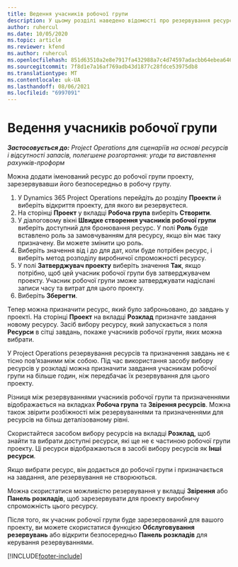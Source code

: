 ```yaml
---
title: Ведення учасників робочої групи
description: У цьому розділі наведено відомості про резервування ресурсів для робочих груп проекту та призначення їх завдань.
author: ruhercul
ms.date: 10/05/2020
ms.topic: article
ms.reviewer: kfend
ms.author: ruhercul
ms.openlocfilehash: 851d63510a2e8e7917fa432988a7c4d74597adacbb64ebea646f23f958e3e131
ms.sourcegitcommit: 7f8d1e7a16af769adb43d1877c28fdce53975db8
ms.translationtype: MT
ms.contentlocale: uk-UA
ms.lasthandoff: 08/06/2021
ms.locfileid: "6997091"
---
```

# <a name="maintain-team-members"></a>Ведення учасників робочої групи

_**Застосовується до:** Project Operations для сценаріїв на основі ресурсів і відсутності запасів, полегшене розгортання: угоди та виставлення рахунків-проформ_

Можна додати іменований ресурс до робочої групи проекту, зарезервувавши його безпосередньо в робочу групу.

1. У Dynamics 365 Project Operations перейдіть до розділу **Проекти** й виберіть відкриття проекту, для якого ви резервуєтеся.
2. На сторінці **Проект** у вкладці **Робоча група** виберіть **Створити**. 
3. У діалоговому вікні **Швидке створення учасників робочої групи** виберіть доступний для бронювання ресурс. У полі **Роль** буде вставлено роль за замовчуванням для ресурсу, якщо він має таку призначену. Ви можете змінити цю роль. 
4. Виберіть значення від і до для дат, коли буде потрібен ресурс, і виберіть метод розподілу виробничої спроможності ресурсу. 
5. У полі **Затверджувач проекту** виберіть значення **Так**, якщо потрібно, щоб цей учасник робочої групи був затверджувачем проекту. Учасник робочої групи зможе затверджувати надіслані записи часу та витрат для цього проекту. 
6. Виберіть **Зберегти**.

Тепер можна призначити ресурс, який було заброньовано, до завдань у проекті. На сторінці **Проект** на вкладці **Розклад** призначте завдання новому ресурсу. Засіб вибору ресурсу, який запускається з поля **Ресурси** в сітці завдань, покаже учасників робочої групи, яких можна вибрати.


У Project Operations резервування ресурсів та призначення завдань не є тісно пов’язаними між собою. Під час використання засобу вибору ресурсів у розкладі можна призначити завдання учасникам робочої групи на більше годин, ніж передбачає їх резервування для цього проекту.

Різниця між резервуваннями учасників робочої групи та призначеннями відображається на вкладках **Робоча група** та **Звірення ресурсів**. Можна також звірити розбіжності між резервуваннями та призначеннями для ресурсів на більш деталізованому рівні.

Скористайтеся засобом вибору ресурсів на вкладці **Розклад**, щоб знайти та вибрати доступні ресурси, які ще не є частиною робочої групи проекту. Ці ресурси відображаються в засобі вибору ресурсів як **Інші ресурси**.

Якщо вибрати ресурс, він додається до робочої групи і призначається на завдання, але резервування не створюються.

Можна скористатися можливістю резервування у вкладці **Звірення** або **Панель розкладів**, щоб зарезервувати для проекту виробничу спроможність цього ресурсу.

Після того, як учасник робочої групи буде зарезервований для вашого проекту, ви можете скористатися функцією **Обслуговування резервувань** або відкрити безпосередньо **Панель розкладів** для керування резервуваннями.


[!INCLUDE[footer-include](../includes/footer-banner.md)]